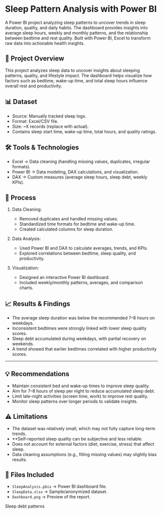 # Sleep Pattern Analysis with Power BI
A Power BI project analyzing sleep patterns to uncover trends in sleep duration, quality, and daily habits. The dashboard provides insights into average sleep hours, weekly and monthly patterns, and the relationship between bedtime and rest quality. Built with Power BI, Excel to transform raw data into actionable health insights.
## 📌 Project Overview
This project analyzes sleep data to uncover insights about sleeping patterns, quality, and lifestyle impact. The dashboard helps visualize how factors such as bedtime, wake-up time, and total sleep hours influence overall rest and productivity.

## 📊 Dataset
- Source: Manually tracked sleep logs.
- Format: Excel/CSV file.  
- Size: ~X records (replace with actual).  
- Contains sleep start time, wake-up time, total hours, and quality ratings.

## 🛠️ Tools & Technologies
- Excel → Data cleaning (handling missing values, duplicates, irregular formats).  
- Power BI → Data modeling, DAX calculations, and visualization.  
- DAX → Custom measures (average sleep hours, sleep debt, weekly KPIs).  

## 🔎 Process
1. Data Cleaning: 
   - Removed duplicates and handled missing values.  
   - Standardized time formats for bedtime and wake-up time.  
   - Created calculated columns for sleep duration.  

2. Data Analysis:
   - Used Power BI and DAX to calculate averages, trends, and KPIs.  
   - Explored correlations between bedtime, sleep quality, and productivity.  

3. Visualization:  
   - Designed an interactive Power BI dashboard.  
   - Included weekly/monthly patterns, averages, and comparison charts.  

## 📈 Results & Findings
- The average sleep duration was below the recommended 7–8 hours on weekdays.  
- Inconsistent bedtimes were strongly linked with lower sleep quality scores.  
- Sleep debt accumulated during weekdays, with partial recovery on weekends.  
- A trend showed that earlier bedtimes correlated with higher productivity scores.  

---

## 💡 Recommendations
- Maintain consistent bed and wake-up times to improve sleep quality.  
- Aim for 7–8 hours of sleep per night to reduce accumulated sleep debt.  
- Limit late-night activities (screen time, work) to improve rest quality.  
- Monitor sleep patterns over longer periods to validate insights.  


## ⚠️ Limitations
- The dataset was relatively small, which may not fully capture long-term trends.  
- **Self-reported sleep quality can be subjective and less reliable.  
- Does not account for external factors (diet, exercise, stress) that affect sleep.  
- Data cleaning assumptions (e.g., filling missing values) may slightly bias results.  



## 📂 Files Included
- `SleepAnalysis.pbix` → Power BI dashboard file.  
- `SleepData.xlsx` → Sample/anonymized dataset.  
- `Dashboard.png` → Preview of the report.  







Sleep debt patterns
